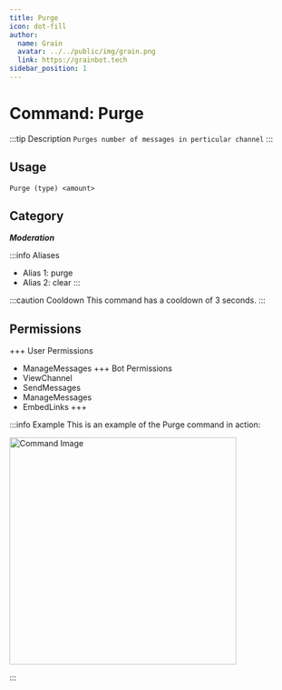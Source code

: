 ```yaml
---
title: Purge
icon: dot-fill
author:
  name: Grain
  avatar: ../../public/img/grain.png
  link: https://grainbot.tech
sidebar_position: 1
---
```



# Command: Purge

:::tip Description
`Purges number of messages in perticular channel`
:::

## Usage

```
Purge (type) <amount>
```

## Category

_**Moderation**_

:::info Aliases
- Alias 1: purge
- Alias 2: clear
:::

:::caution Cooldown
This command has a cooldown of 3 seconds.
:::

## Permissions

+++ User Permissions
- ManageMessages
+++ Bot Permissions
- ViewChannel
- SendMessages
- ManageMessages
- EmbedLinks
+++


:::info Example
This is an example of the Purge command in action:

<img src="https://media.discordapp.net/attachments/1058055387452014614/1192011945767862272/image.png?ex=65a786a2&is=659511a2&hm=bd1f396ee2a4f09bb4ede9f9133cffb358b0daa469f85d8485d7c8eef586f39c&=&format=webp&quality=lossless&width=409&height=172" alt="Command Image" width="400"/>

:::

